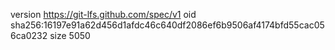 version https://git-lfs.github.com/spec/v1
oid sha256:16197e91a62d456d1afdc46c640df2086ef6b9506af4174bfd55cac056ca0232
size 5050

